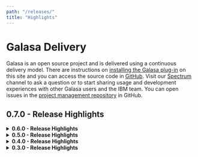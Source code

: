 ```yaml
---
path: "/releases/"
title: "Highlights"
---
```


# Galasa Delivery

Galasa is an open source project and is delivered using a continuous delivery model. There are instructions on [installing the Galasa plug-in](/docs/getting-started/installing) on this site and you can access the source code in [GitHub](https://github.com/galasa-dev). Visit our [Spectrum](https://spectrum.chat/galasa) channel to ask a question or to start sharing usage and development experiences with other Galasa users and the IBM team. You can open issues in the [project management repository](https://github.com/galasa-dev/projectmanagement) in GitHub. 

## 0.7.0 - Release Highlights



<details>
<summary><b>0.6.0 - Release Highlights</summary></b>
<b>Release date - 2020-04-01</b>

- <b>Selenium Manager (alpha)</b> - enabling a test to run Selenium WebDrivers in order to drive Web Browsers during the test. 
- <b>JMeter Manager (alpha)</b> - enabling a JMeter session to run inside a Docker Container.
- <b>Documentation update</b> - how to start writing your own independent Galasa tests. 
</details>

<details>
<summary><b>0.5.0 - Release Highlights</summary></b>
<b>Release date - 2020-03-09</b>

- <b>z/OS Batch Manager (beta)</b> - enabling tests and Managers to submit, monitor and retrieve z/OS batch jobs.
- <b>CICS CECI Manager (alpha)</b> - providing CECI 3270 interaction - initially supporting containers and link programs.
- <b>Ecosystem Manager (alpha)</b> - enabling deployment of an entire Galasa ecosystem to Kubernetes to enable integration testing against Galasa. 
- <b>Docker Manager (release) </b> - enabling containers to run on infrastructure Docker engines - either for testing directly or for assisting the testing process. 
- <b>Documentation update</b> - how to start writing your own Simbank tests. 
- <b>Documentation update</b> - new SimBank z/OS Batch Manager tutorial available.
</details>

<details>
<summary><b>0.4.0 - Release Highlights</summary></b>
<b>Release date - 2020-02-12</b>

- <b>Docker Manager (beta)</b> - enabling the provisioning of Docker Containers for tests to use.
- <b>Kubernetes Manager (alpha)</b> -  enabling the provisioning of Kubernetes Namespaces.
- <b> Galasa Ecosystem Manager (alpha)</b> -  enabling the provisioning of the entire Galasa Ecosystem in Kubernetes so you can run an integration devops pipeline.
- <b> Elastic Logger Manager (alpha)</b> - enabling test results to be exported to Elastic Search.
- <b> Shared Environment (alpha) - enabling Managers to create a testing environment for multiple tests to use.
- <b>Documentation update</b> - Manager reference pages are available.
</details>

<details>
<summary><b>0.3.0 - Release Highlights</summary></b>
<b>Release date - 2019-12-04</b>

- <b>Launch of website</b> - providing alpha documentation and installing guide.
- <b>Galasa:Simbank</b> - implementing a sample banking application against which you can configure and run a set of provided tests.
- <b>z/OS Manager (beta)</b> - providing tests and Managers with configuration information about z/OS images and Sysplexes. 
</details>


